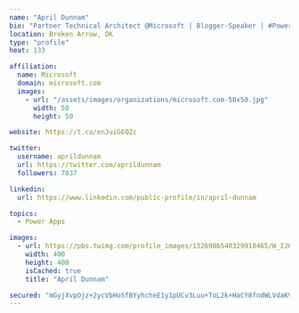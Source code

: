 ```yaml
---
name: "April Dunnam"
bio: "Partner Technical Architect @Microsoft | Blogger-Speaker | #PowerApps, #PowerAutomate, #Office365, #SharePoint | #WIT | #Karaoke Queen"
location: Broken Arrow, OK
type: "profile"
heat: 133

affiliation:
  name: Microsoft
  domain: microsoft.com
  images:
    - url: "/assets/images/organizations/microsoft.com-50x50.jpg"
      width: 50
      height: 50

website: https://t.co/enJuiGEQZc

twitter:
  username: aprildunnam
  url: https://twitter.com/aprildunnam
  followers: 7037

linkedin:
  url: https://www.linkedin.com/public-profile/in/april-dunnam

topics:
  - Power Apps

images:
  - url: https://pbs.twimg.com/profile_images/1326986540329918465/W_IJ6Ih2_400x400.jpg
    width: 400
    height: 400
    isCached: true
    title: "April Dunnam"

secured: "mGyjXvpOjz+2ycVbHoSfBYyhcheE1y1pUCv3Luu+ToL2k+HaCY8fndWLVdaKVUvPB9JY2gEfcCeopm1nRazWlI+QlR0R9a7Adu6kIsm7ajundb5mHZpBfd71yeiKLGhS3zZdTKHn3CBV7zigM1muioKOOT954GMVsGpo4uEoOFJO8BkhjbYCG2arQfqYNtMSJjuSbSIYd8WBplLkNwI42jpuo/APl5V4ehi9O6jgnwvvnrUYJIApCjnfu6KJwnbmaveyqiifDOs/p3rQ1D/mQAAa3asQSclwvJg3eT7OVQNPp7H+p4acj/YTZYc8j1yZcgI7tH/6s6VfqHhkGRsFsV3v7CEQQLX0vFeOQEkmwQ2t/6/qj3LL0XEP+UnJu1QEFtDkvPctQLKAXYpYm/IlR2LuLpX4iNosvDEwOvDw/+w=;8B71z/kYqMZS4lHfjjq1Xw=="
---
```



